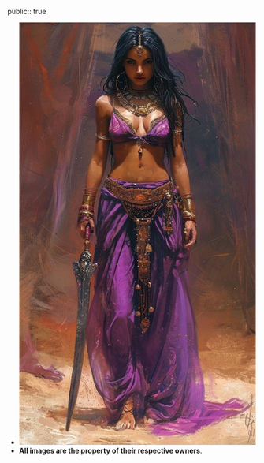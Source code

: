 public:: true

- ![WhatsApp Image 2025-02-23 at 16.25.27.jpeg](../assets/WhatsApp_Image_2025-02-23_at_16.25.27_1740340945380_0.jpeg)
- **All images are the property of their respective owners**.